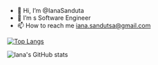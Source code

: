 - 👋 Hi, I’m @IanaSanduta
- 👀 I’m s Software Engineer
- 📫 How to reach me iana.sandutsa@gmail.com

[![Top Langs](https://github-readme-stats.vercel.app/api/top-langs/?username=IanaSanduta&layout=compact)](https://github.com/IanaSanduta/github-readme-stats)




![Iana's GitHub stats](https://github-readme-stats.vercel.app/api?username=IanaSanduta&show_icons=true&bg_color=DEG,D76B4D,885492&title_color=FFFFFF&text_color=FFFFFF&icon_color=F1D2F9)

